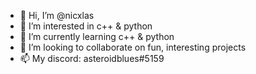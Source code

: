 - 👋 Hi, I’m @nicxlas
- 👀 I’m interested in c++ & python
- 🌱 I’m currently learning c++ & python
- 💞️ I’m looking to collaborate on fun, interesting projects
- 📫 My discord: asteroidblues#5159

<!---
nicxlas/nicxlas is a ✨ special ✨ repository because its `README.md` (this file) appears on your GitHub profile.
You can click the Preview link to take a look at your changes.
--->
